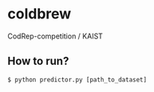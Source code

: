 # coldbrew

CodRep-competition / KAIST

## How to run?
```shell
$ python predictor.py [path_to_dataset]
```
